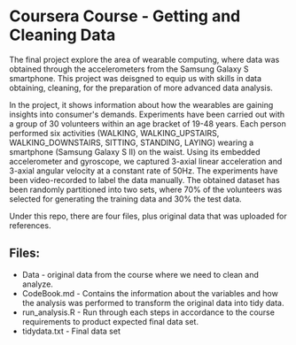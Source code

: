 # Coursera Course - Getting and Cleaning Data 
The final project explore the area of wearable computing, where data was obtained through the accelerometers from the Samsung Galaxy S smartphone. This project was deisgned to equip us with skills in data obtaining, cleaning, for the preparation of more advanced data analysis.

In the project, it shows information about how the wearables are gaining insights into consumer's demands. Experiments have been carried out with a group of 30 volunteers within an age bracket of 19-48 years. Each person performed six activities (WALKING, WALKING_UPSTAIRS, WALKING_DOWNSTAIRS, SITTING, STANDING, LAYING) wearing a smartphone (Samsung Galaxy S II) on the waist. Using its embedded accelerometer and gyroscope, we captured 3-axial linear acceleration and 3-axial angular velocity at a constant rate of 50Hz. The experiments have been video-recorded to label the data manually. The obtained dataset has been randomly partitioned into two sets, where 70% of the volunteers was selected for generating the training data and 30% the test data.

Under this repo, there are four files, plus original data that was uploaded for references. 

## Files:
 - Data - original data from the course where we need to clean and analyze.
 - CodeBook.md - Contains the information about the variables and how the analysis was performed to transform the original data into tidy data.
 - run_analysis.R - Run through each steps in accordance to the course requirements to product expected final data set.
 - tidydata.txt - Final data set 
